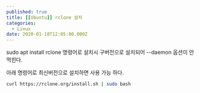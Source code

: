 ```yaml
---
published: true
title: [[Ubuntu]] rclone 설치
categories:
  - Linux
date: 2020-01-18T12:05:00.000Z
---
```


sudo apt install rclone 명령어로 설치시 구버전으로 설치되어 --daemon 옵션이 안먹힌다.

아래 명령어로 최신버전으로 설치하면 사용 가능 하다.

```bash
curl https://rclone.org/install.sh | sudo bash
```